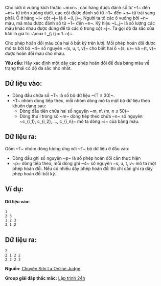 <!--
**<center>NGUỒN: Ôn HN tháng 11/2017, Thầy Đỗ Đức Đông, Ngày 2</center>**
-->

Cho lưới ô vuông kích thước ~m×n~, các hàng được đánh số từ ~1~ đến ~m~ từ trên xuống dưới, các cột được đánh số từ ~1~ đến ~n~ từ trái sang phải. Ô ở hàng ~i~ cột ~j~ là ô ~(i, j)~. Người ta tô các ô vuông bởi ~n~ màu, mã màu được đánh số từ ~1~ đến ~n~. Ký hiệu ~L_j~ là số lượng các màu khác nhau được dùng để tô các ô trong cột ~j~. Ta gọi độ đa sắc của lưới là giá trị ~\max L_j\ (j = 1..n)~.

Cho phép hoán đổi màu của hai ô bất kỳ trên lưới. Mỗi phép hoán đổi được mô ta bởi bộ ~4~ số nguyên ~(s, u, t, v)~ cho biết hai ô ~(s, u)~ và ~(t, v)~ được hoán đổi màu cho nhau.

**Yêu cầu**: Hãy xác định một dãy các phép hoán đổi để đưa bảng màu về trạng thái có độ đa sắc nhỏ nhất.

## Dữ liệu vào:
- Dòng đầu chứa số ~T~ là số bộ dữ liệu ~(T ≤ 30)~.
- ~T~ nhóm dòng tiếp theo, mỗi nhóm dòng mô ta một bộ dữ liệu theo khuôn dạng sau:
    - Dòng đầu tiên chứa hai số nguyên ~m, n\ (m, n ≤ 50)~
    - Dòng thứ i trong số ~m~ dòng tiếp theo chứa ~n~ số nguyên ~c_{i_1}, c_{i_2}, …, c_{i_n}~ mô ta dòng ~i~ của bảng màu.

## Dữ liệu ra:
Gồm ~T~ nhóm dòng tương ứng với ~T~ bộ dữ liệu ở đầu vào:
- Dòng đầu ghi số nguyên ~p~ là số phép hoán đổi cần thực hiện
- ~p~ dòng tiếp theo, mỗi dòng ghi ~4~ số nguyên ~s, u, t, v~ mô ta một phép hoán đổi.
Nếu có nhiều dãy phép hoán đổi thì chỉ cần ghi ra dãy phép hoán đổi bất kỳ.

## Ví dụ:
#### Dữ liệu vào:
```
1 
2 3
1 2 3
3 1 2
```

## Dữ liệu ra:
```
2
2 1 2 2
2 2 2 3
```
**Nguồn:** [Chuyên Sơn La Online Judge](http://csloj.ddns.net/)

**Group giải đáp thắc mắc:** [Lập trình 24h](https://www.facebook.com/groups/1386904321519984)